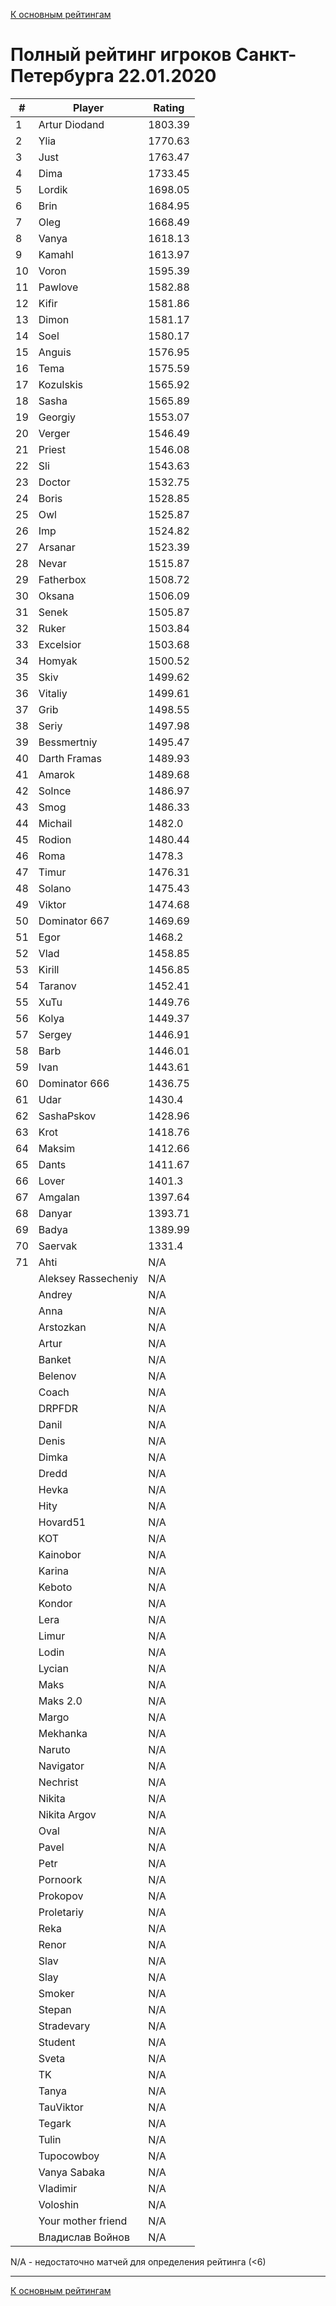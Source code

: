 [К основным рейтингам](https://pee-kay.github.io/russian-wu-rating)
# Полный рейтинг игроков Санкт-Петербурга 22.01.2020 #

| # |Player                             |Rating  |
|---|-----------------------------------|--------|
|  1|Artur Diodand                      |1803.39 |
|  2|Ylia                               |1770.63 |
|  3|Just                               |1763.47 |
|  4|Dima                               |1733.45 |
|  5|Lordik                             |1698.05 |
|  6|Brin                               |1684.95 |
|  7|Oleg                               |1668.49 |
|  8|Vanya                              |1618.13 |
|  9|Kamahl                             |1613.97 |
| 10|Voron                              |1595.39 |
| 11|Pawlove                            |1582.88 |
| 12|Kifir                              |1581.86 |
| 13|Dimon                              |1581.17 |
| 14|Soel                               |1580.17 |
| 15|Anguis                             |1576.95 |
| 16|Tema                               |1575.59 |
| 17|Kozulskis                          |1565.92 |
| 18|Sasha                              |1565.89 |
| 19|Georgiy                            |1553.07 |
| 20|Verger                             |1546.49 |
| 21|Priest                             |1546.08 |
| 22|Sli                                |1543.63 |
| 23|Doctor                             |1532.75 |
| 24|Boris                              |1528.85 |
| 25|Owl                                |1525.87 |
| 26|Imp                                |1524.82 |
| 27|Arsanar                            |1523.39 |
| 28|Nevar                              |1515.87 |
| 29|Fatherbox                          |1508.72 |
| 30|Oksana                             |1506.09 |
| 31|Senek                              |1505.87 |
| 32|Ruker                              |1503.84 |
| 33|Excelsior                          |1503.68 |
| 34|Homyak                             |1500.52 |
| 35|Skiv                               |1499.62 |
| 36|Vitaliy                            |1499.61 |
| 37|Grib                               |1498.55 |
| 38|Seriy                              |1497.98 |
| 39|Bessmertniy                        |1495.47 |
| 40|Darth Framas                       |1489.93 |
| 41|Amarok                             |1489.68 |
| 42|Solnce                             |1486.97 |
| 43|Smog                               |1486.33 |
| 44|Michail                            |1482.0  |
| 45|Rodion                             |1480.44 |
| 46|Roma                               |1478.3  |
| 47|Timur                              |1476.31 |
| 48|Solano                             |1475.43 |
| 49|Viktor                             |1474.68 |
| 50|Dominator 667                      |1469.69 |
| 51|Egor                               |1468.2  |
| 52|Vlad                               |1458.85 |
| 53|Kirill                             |1456.85 |
| 54|Taranov                            |1452.41 |
| 55|XuTu                               |1449.76 |
| 56|Kolya                              |1449.37 |
| 57|Sergey                             |1446.91 |
| 58|Barb                               |1446.01 |
| 59|Ivan                               |1443.61 |
| 60|Dominator 666                      |1436.75 |
| 61|Udar                               |1430.4  |
| 62|SashaPskov                         |1428.96 |
| 63|Krot                               |1418.76 |
| 64|Maksim                             |1412.66 |
| 65|Dants                              |1411.67 |
| 66|Lover                              |1401.3  |
| 67|Amgalan                            |1397.64 |
| 68|Danyar                             |1393.71 |
| 69|Badya                              |1389.99 |
| 70|Saervak                            |1331.4  |
| 71|Ahti                               |   N/A  |
|   |Aleksey Rassecheniy                |   N/A  |
|   |Andrey                             |   N/A  |
|   |Anna                               |   N/A  |
|   |Arstozkan                          |   N/A  |
|   |Artur                              |   N/A  |
|   |Banket                             |   N/A  |
|   |Belenov                            |   N/A  |
|   |Coach                              |   N/A  |
|   |DRPFDR                             |   N/A  |
|   |Danil                              |   N/A  |
|   |Denis                              |   N/A  |
|   |Dimka                              |   N/A  |
|   |Dredd                              |   N/A  |
|   |Hevka                              |   N/A  |
|   |Hity                               |   N/A  |
|   |Hovard51                           |   N/A  |
|   |KOT                                |   N/A  |
|   |Kainobor                           |   N/A  |
|   |Karina                             |   N/A  |
|   |Keboto                             |   N/A  |
|   |Kondor                             |   N/A  |
|   |Lera                               |   N/A  |
|   |Limur                              |   N/A  |
|   |Lodin                              |   N/A  |
|   |Lycian                             |   N/A  |
|   |Maks                               |   N/A  |
|   |Maks 2.0                           |   N/A  |
|   |Margo                              |   N/A  |
|   |Mekhanka                           |   N/A  |
|   |Naruto                             |   N/A  |
|   |Navigator                          |   N/A  |
|   |Nechrist                           |   N/A  |
|   |Nikita                             |   N/A  |
|   |Nikita Argov                       |   N/A  |
|   |Oval                               |   N/A  |
|   |Pavel                              |   N/A  |
|   |Petr                               |   N/A  |
|   |Pornoork                           |   N/A  |
|   |Prokopov                           |   N/A  |
|   |Proletariy                         |   N/A  |
|   |Reka                               |   N/A  |
|   |Renor                              |   N/A  |
|   |Slav                               |   N/A  |
|   |Slay                               |   N/A  |
|   |Smoker                             |   N/A  |
|   |Stepan                             |   N/A  |
|   |Stradevary                         |   N/A  |
|   |Student                            |   N/A  |
|   |Sveta                              |   N/A  |
|   |TK                                 |   N/A  |
|   |Tanya                              |   N/A  |
|   |TauViktor                          |   N/A  |
|   |Tegark                             |   N/A  |
|   |Tulin                              |   N/A  |
|   |Tupocowboy                         |   N/A  |
|   |Vanya Sabaka                       |   N/A  |
|   |Vladimir                           |   N/A  |
|   |Voloshin                           |   N/A  |
|   |Your mother friend                 |   N/A  |
|   |Владислав Войнов                   |   N/A  |

N/A - недостаточно матчей для определения рейтинга (<6)

---

[К основным рейтингам](https://pee-kay.github.io/russian-wu-rating)
